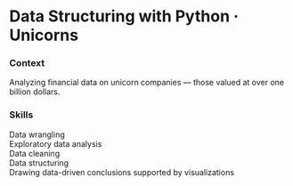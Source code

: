 # Data Structuring with Python · Unicorns

### Context 

Analyzing financial data on unicorn companies — those valued at over one billion dollars.

### Skills

Data wrangling  
Exploratory data analysis  
Data cleaning  
Data structuring  
Drawing data-driven conclusions supported by visualizations  
